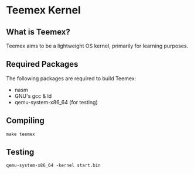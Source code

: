 # Teemex Kernel

## What is Teemex?
Teemex aims to be a lightweight OS kernel, primarily for learning purposes.

## Required Packages
The following packages are required to build Teemex:
- nasm
- GNU's gcc & ld
- qemu-system-x86_64 (for testing)

## Compiling
```
make teemex
```

## Testing
```
qemu-system-x86_64 -kernel start.bin
```
